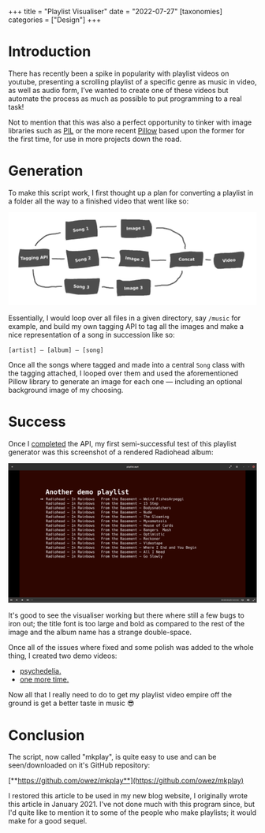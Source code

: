 +++
title = "Playlist Visualiser"
date = "2022-07-27"
[taxonomies]
categories = ["Design"]
+++

# Introduction

There has recently been a spike in popularity with playlist videos on youtube, presenting a scrolling playlist of a specific genre as music in video, as well as audio form, I’ve wanted to create one of these videos but automate the process as much as possible to put programming to a real task!

Not to mention that this was also a perfect opportunity to tinker with image libraries such as [PIL](https://pypi.org/project/PIL/) or the more recent [Pillow](https://pillow.readthedocs.io/en/stable/) based upon the former for the first time, for use in more projects down the road.

# Generation

To make this script work, I first thought up a plan for converting a playlist in a folder all the way to a finished video that went like so:

![Generation diagram](/img/mkplay/mkplaydiag.png)

Essentially, I would loop over all files in a given directory, say `/music` for example, and build my own tagging API to tag all the images and make a nice representation of a song in succession like so:

```none
[artist] — [album] — [song]
```

Once all the songs where tagged and made into a central `Song` class with the tagging attached, I looped over them and used the aforementioned Pillow library to generate an image for each one — including an optional background image of my choosing.

# Success

Once I [completed](https://github.com/owez/tagzen) the API, my first semi-successful test of this playlist generator was this screenshot of a rendered Radiohead album:

![First working visualisation](/img/mkplay/mkplayeg.png)

It's good to see the visualiser working but there where still a few bugs to iron out; the title font is too large and bold as compared to the rest of the image and the album name has a strange double-space. 

Once all of the issues where fixed and some polish was added to the whole thing, I created two demo videos:

- [psychedelia.](https://www.youtube.com/watch?v=annp92OPZgQ)
- [one more time.](https://www.youtube.com/watch?v=Sl3XgtKYq4E)

Now all that I really need to do to get my playlist video empire off the ground is get a better taste in music 😎

# Conclusion

The script, now called "mkplay", is quite easy to use and can be seen/downloaded on it's GitHub repository:

[**https://github.com/owez/mkplay**](https://github.com/owez/mkplay)

I restored this article to be used in my new blog website, I originally wrote this article in January 2021. I've not done much with this program since, but I'd quite like to mention it to some of the people who make playlists; it would make for a good sequel.
